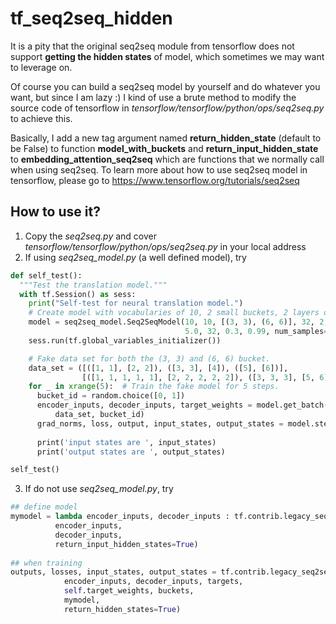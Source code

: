 # tf_seq2seq_hidden

It is a pity that the original seq2seq module from tensorflow does not support **getting the hidden states** of model, which sometimes we may want to leverage on. 

Of course you can build a seq2seq model by yourself and do whatever you want, but since I am lazy :) I kind of use a brute method to modify the source code of tensorflow in *tensorflow/tensorflow/python/ops/seq2seq.py* to achieve this.

Basically, I add a new tag argument named **return_hidden_state** (default to be False) to function **model_with_buckets** and **return_input_hidden_state** to **embedding_attention_seq2seq** which are functions that we normally call when using seq2seq. To learn more about how to use seq2seq model in tensorflow, please go to https://www.tensorflow.org/tutorials/seq2seq

## How to use it?
1. Copy the *seq2seq.py* and cover *tensorflow/tensorflow/python/ops/seq2seq.py* in your local address
2. If using *seq2seq_model.py* (a well defined model), try 
```python
def self_test():
  """Test the translation model."""
  with tf.Session() as sess:
    print("Self-test for neural translation model.")
    # Create model with vocabularies of 10, 2 small buckets, 2 layers of 32.
    model = seq2seq_model.Seq2SeqModel(10, 10, [(3, 3), (6, 6)], 32, 2,
                                       5.0, 32, 0.3, 0.99, num_samples=8, return_hidden_states=True)
    sess.run(tf.global_variables_initializer())

    # Fake data set for both the (3, 3) and (6, 6) bucket.
    data_set = ([([1, 1], [2, 2]), ([3, 3], [4]), ([5], [6])],
                [([1, 1, 1, 1, 1], [2, 2, 2, 2, 2]), ([3, 3, 3], [5, 6])])
    for _ in xrange(5):  # Train the fake model for 5 steps.
      bucket_id = random.choice([0, 1])
      encoder_inputs, decoder_inputs, target_weights = model.get_batch(
          data_set, bucket_id)
      grad_norms, loss, output, input_states, output_states = model.step(sess, encoder_inputs, decoder_inputs,
                                                                         target_weights, bucket_id, False))
      print('input states are ', input_states)
      print('output states are ', output_states)

self_test()
```
3. If do not use *seq2seq_model.py*, try
```python
## define model
mymodel = lambda encoder_inputs, decoder_inputs : tf.contrib.legacy_seq2seq.embedding_attention_seq2seq(
          encoder_inputs,
          decoder_inputs,
          return_input_hidden_states=True)
          
## when training
outputs, losses, input_states, output_states = tf.contrib.legacy_seq2seq.model_with_buckets(
            encoder_inputs, decoder_inputs, targets,
            self.target_weights, buckets,
            mymodel,
            return_hidden_states=True)
```

